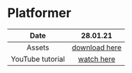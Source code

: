 # Platformer

| Date | 28.01.21 |
| :-: | :-: |
| Assets | [download here](https://tech-blog-assets.yoyogames.com/Platformer/PlatformerTutorialAssets.zip) |
| YouTube tutorial | [watch here](https://youtube.com/playlist?list=PLhIbBGhnxj5J1viGhzQHBe8JrJm6aHWrM) |

